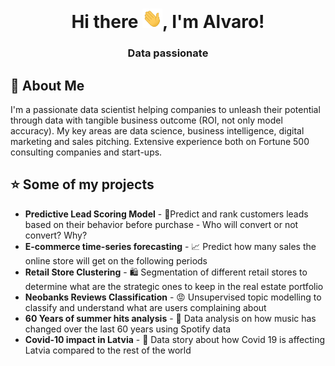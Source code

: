<h1 align="center">Hi there <img width="32" src="https://raw.githubusercontent.com/fatiiates/fatiiates/main/wave.gif"/>, I'm Alvaro!</h1>
<h3 align="center">Data passionate</h3>

## 📖  About Me
I'm a passionate data scientist helping companies to unleash their potential through data with tangible business outcome (ROI, not only model accuracy). My key areas are data science, business intelligence, digital marketing and sales pitching. Extensive experience both on Fortune 500 consulting companies and start-ups.

 
## ⭐ Some of my projects

- **Predictive Lead Scoring Model** - 🛒Predict and rank customers leads based on their behavior before purchase - Who will convert or not convert? Why?
- **E-commerce time-series forecasting** - 📈 Predict how many sales the online store will get on the following periods
- **Retail Store Clustering** - 🛍️ Segmentation of different retail stores to determine what are the strategic ones to keep in the real estate portfolio
- **Neobanks Reviews Classification** - 😡 Unsupervised topic modelling to classify and understand what are users complaining about 
- **60 Years of summer hits analysis** - 🎸 Data analysis on how music has changed over the last 60 years using Spotify data 
- **Covid-10 impact in Latvia** - 🦠 Data story about how Covid 19 is affecting Latvia compared to the rest of the world 
